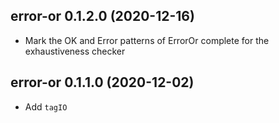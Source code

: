 ## error-or 0.1.2.0 (2020-12-16)

  * Mark the OK and Error patterns of ErrorOr complete for the exhaustiveness checker

## error-or 0.1.1.0 (2020-12-02)

  * Add `tagIO`
